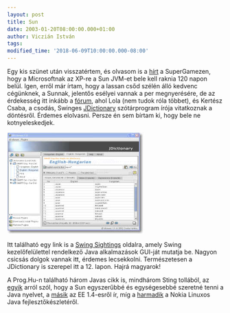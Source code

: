 ```yaml
---
layout: post
title: Sun
date: 2003-01-20T08:00:00.000+01:00
author: Viczián István
tags:
modified_time: '2018-06-09T10:00:00.000-08:00'
---
```


Egy kis szünet után visszatértem, és olvasom is a
[hírt](http://www.sg.hu/cikk.php?cid=25994) a SuperGamezen, hogy a
Microsoftnak az XP-re a Sun JVM-et bele kell raknia 120 napon belül.
Igen, erről már írtam, hogy a lassan csőd szélén álló kedvenc cégünknek,
a Sunnak, jelentős esélyei vannak a per megnyerésére, de az érdekesség
itt inkább a [fórum](http://www.sg.hu/listazas.php3?id=1042743867), ahol
Lola (nem tudok róla többet), és Kertész Csaba, a csodás, Swinges
[JDictionary](http://jdictionary.sourceforge.net/) szótárprogram írója
vitatkoznak a döntésről. Érdemes elolvasni. Persze én sem bírtam ki,
hogy bele ne kotnyeleskedjek.

![JDictionary](/artifacts/posts/2003-01-20-sun/winshot8small.jpg)

Itt található egy link is a [Swing
Sightings](http://java.sun.com/products/jfc/tsc/sightings/) oldalra,
amely Swing kezelőfelülettel rendelkező Java alkalmazások GUI-ját
mutatja be. Nagyon csicsás dolgok vannak itt, érdemes lecsekkolni.
Természetesen a JDictionary is szerepel itt a 12. lapon. Hajrá magyarok!

A Prog.Hu-n található három Javas cikk is, mindhárom Sting tollából, az
[egyik](http://www.prog.hu/news.php?qnid=1089) arról szól, hogy a Sun
egyszerűbbé és egységesebbé szeretné tenni a Java nyelvet, a
[másik](http://www.prog.hu/news.php?qnid=1084) az EE 1.4-esről ír, míg a
[harmadik](http://www.prog.hu/news.php?qnid=1069) a Nokia Linuxos Java
fejlesztőkészletéről.
